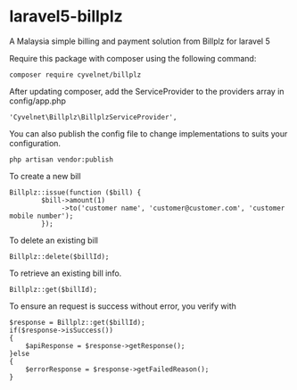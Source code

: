 # laravel5-billplz
A Malaysia simple billing and payment solution from Billplz for laravel 5


Require this package with composer using the following command:

    composer require cyvelnet/billplz

After updating composer, add the ServiceProvider to the providers array in config/app.php

    'Cyvelnet\Billplz\BillplzServiceProvider',

You can also publish the config file to change implementations to suits your configuration.
   
    php artisan vendor:publish
    

To create a new bill

    Billplz::issue(function ($bill) {
            $bill->amount(1)
                 ->to('customer name', 'customer@customer.com', 'customer mobile number');
            });
                
                

To delete an existing bill

    Billplz::delete($billId);
    

To retrieve an existing bill info.

    Billplz::get($billId);

To ensure an request is success without error, you verify with

    $response = Billplz::get($billId);
    if($response->isSuccess())
    {
        $apiResponse = $response->getResponse();
    }else
    {
        $errorResponse = $response->getFailedReason();
    }
    



